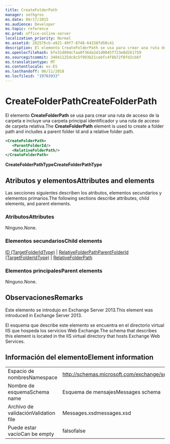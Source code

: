 ```yaml
---
title: CreateFolderPath
manager: sethgros
ms.date: 09/17/2015
ms.audience: Developer
ms.topic: reference
ms.prod: office-online-server
localization_priority: Normal
ms.assetid: 282576cb-a921-49f7-8748-64158fd50c41
description: El elemento CreateFolderPath se usa para crear una ruta de acceso de la carpeta e incluye una carpeta principal identificador y una ruta de acceso de carpeta relativa.
ms.openlocfilehash: bfe31d894cfaa0f36da2d1d0045f723e0d261759
ms.sourcegitcommit: 34041125dc8c5f993b21cebfc4f8b72f0fd2cb6f
ms.translationtype: MT
ms.contentlocale: es-ES
ms.lasthandoff: 06/11/2018
ms.locfileid: "19763933"
---
```

# <a name="createfolderpath"></a><span data-ttu-id="9e3a9-103">CreateFolderPath</span><span class="sxs-lookup"><span data-stu-id="9e3a9-103">CreateFolderPath</span></span>

<span data-ttu-id="9e3a9-104">El elemento **CreateFolderPath** se usa para crear una ruta de acceso de la carpeta e incluye una carpeta principal identificador y una ruta de acceso de carpeta relativa.</span><span class="sxs-lookup"><span data-stu-id="9e3a9-104">The **CreateFolderPath** element is used to create a folder path and includes a parent folder Id and a relative folder path.</span></span> 
  
```XML
<CreateFolderPath>
   <ParentFolderId/>
   <RelativeFolderPath/>
</CreateFolderPath>
```

 <span data-ttu-id="9e3a9-105">**CreateFolderPathType**</span><span class="sxs-lookup"><span data-stu-id="9e3a9-105">**CreateFolderPathType**</span></span>
## <a name="attributes-and-elements"></a><span data-ttu-id="9e3a9-106">Atributos y elementos</span><span class="sxs-lookup"><span data-stu-id="9e3a9-106">Attributes and elements</span></span>

<span data-ttu-id="9e3a9-107">Las secciones siguientes describen los atributos, elementos secundarios y elementos primarios.</span><span class="sxs-lookup"><span data-stu-id="9e3a9-107">The following sections describe attributes, child elements, and parent elements.</span></span>
  
### <a name="attributes"></a><span data-ttu-id="9e3a9-108">Atributos</span><span class="sxs-lookup"><span data-stu-id="9e3a9-108">Attributes</span></span>

<span data-ttu-id="9e3a9-109">Ninguno.</span><span class="sxs-lookup"><span data-stu-id="9e3a9-109">None.</span></span>
  
### <a name="child-elements"></a><span data-ttu-id="9e3a9-110">Elementos secundarios</span><span class="sxs-lookup"><span data-stu-id="9e3a9-110">Child elements</span></span>

<span data-ttu-id="9e3a9-111">[ID (TargetFolderIdType)](parentfolderid-targetfolderidtype.md) | [RelativeFolderPath](relativefolderpath.md)</span><span class="sxs-lookup"><span data-stu-id="9e3a9-111">[ParentFolderId (TargetFolderIdType)](parentfolderid-targetfolderidtype.md) | [RelativeFolderPath](relativefolderpath.md)</span></span>
  
### <a name="parent-elements"></a><span data-ttu-id="9e3a9-112">Elementos principales</span><span class="sxs-lookup"><span data-stu-id="9e3a9-112">Parent elements</span></span>

<span data-ttu-id="9e3a9-113">Ninguno.</span><span class="sxs-lookup"><span data-stu-id="9e3a9-113">None.</span></span>
  
## <a name="remarks"></a><span data-ttu-id="9e3a9-114">Observaciones</span><span class="sxs-lookup"><span data-stu-id="9e3a9-114">Remarks</span></span>

<span data-ttu-id="9e3a9-115">Este elemento se introdujo en Exchange Server 2013.</span><span class="sxs-lookup"><span data-stu-id="9e3a9-115">This element was introduced in Exchange Server 2013.</span></span>
  
<span data-ttu-id="9e3a9-116">El esquema que describe este elemento se encuentra en el directorio virtual IIS que hospeda los servicios Web Exchange.</span><span class="sxs-lookup"><span data-stu-id="9e3a9-116">The schema that describes this element is located in the IIS virtual directory that hosts Exchange Web Services.</span></span>
  
## <a name="element-information"></a><span data-ttu-id="9e3a9-117">Información del elemento</span><span class="sxs-lookup"><span data-stu-id="9e3a9-117">Element information</span></span>

|||
|:-----|:-----|
|<span data-ttu-id="9e3a9-118">Espacio de nombres</span><span class="sxs-lookup"><span data-stu-id="9e3a9-118">Namespace</span></span>  <br/> |http://schemas.microsoft.com/exchange/services/2006/messages  <br/> |
|<span data-ttu-id="9e3a9-119">Nombre de esquema</span><span class="sxs-lookup"><span data-stu-id="9e3a9-119">Schema name</span></span>  <br/> |<span data-ttu-id="9e3a9-120">Esquema de mensajes</span><span class="sxs-lookup"><span data-stu-id="9e3a9-120">Messages schema</span></span>  <br/> |
|<span data-ttu-id="9e3a9-121">Archivo de validación</span><span class="sxs-lookup"><span data-stu-id="9e3a9-121">Validation file</span></span>  <br/> |<span data-ttu-id="9e3a9-122">Messages.xsd</span><span class="sxs-lookup"><span data-stu-id="9e3a9-122">messages.xsd</span></span>  <br/> |
|<span data-ttu-id="9e3a9-123">Puede estar vacío</span><span class="sxs-lookup"><span data-stu-id="9e3a9-123">Can be empty</span></span>  <br/> |<span data-ttu-id="9e3a9-124">falso</span><span class="sxs-lookup"><span data-stu-id="9e3a9-124">false</span></span>  <br/> |
   

